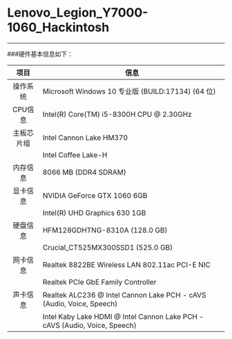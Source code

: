 # Lenovo_Legion_Y7000-1060_Hackintosh

------
###硬件基本信息如下：

|项目|信息|
|:-----:|-----|
|操作系统|Microsoft Windows 10 专业版 (BUILD:17134) (64 位)|
|CPU信息|Intel(R) Core(TM) i5-8300H CPU @ 2.30GHz|
|主板芯片组|Intel Cannon Lake HM370|
||Intel Coffee Lake-H|
|内存信息|8066 MB  (DDR4 SDRAM)|
|显卡信息|NVIDIA GeForce GTX 1060 6GB|
||Intel(R) UHD Graphics 630 1GB|
|硬盘信息|HFM128GDHTNG-8310A (128.0 GB)|
||Crucial_CT525MX300SSD1 (525.0 GB)|
|网卡信息|Realtek 8822BE Wireless LAN 802.11ac PCI-E NIC|
||Realtek PCIe GbE Family Controller|
|声卡信息|Realtek ALC236 @ Intel Cannon Lake PCH - cAVS (Audio, Voice, Speech)|
||Intel Kaby Lake HDMI @ Intel Cannon Lake PCH - cAVS (Audio, Voice, Speech)|
